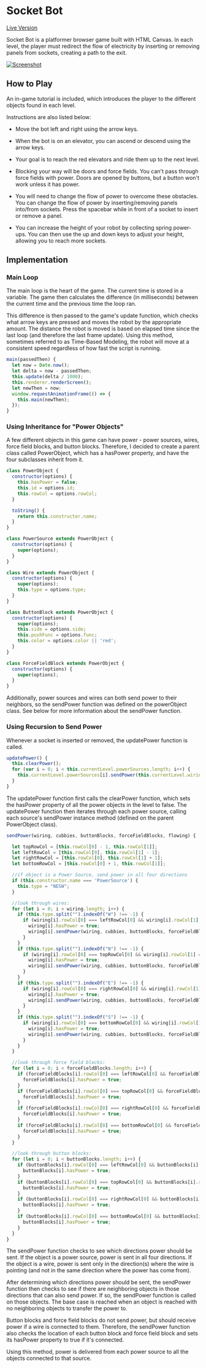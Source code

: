 # Socket Bot

[Live Version][live]

[live]: http://peterlemiszki.com/socket-bot

Socket Bot is a platformer browser game built with HTML Canvas. In each level, the player must redirect the flow of electricity by inserting or removing panels from sockets, creating a path to the exit.

[![Screenshot](/images/shot-2.jpg)][live]

## How to Play

An in-game tutorial is included, which introduces the player to the different objects found in each level.

Instructions are also listed below:

- Move the bot left and right using the arrow keys.

- When the bot is on an elevator, you can ascend or descend using the arrow keys.

- Your goal is to reach the red elevators and ride them up to the next level.

- Blocking your way will be doors and force fields. You can't pass through force fields with power. Doors are opened by buttons, but a button won't work unless it has power.

- You will need to change the flow of power to overcome these obstacles. You can change the flow of power by inserting/removing panels into/from sockets. Press the spacebar while in front of a socket to insert or remove a panel.

- You can increase the height of your robot by collecting spring power-ups. You can then use the up and down keys to adjust your height, allowing you to reach more sockets.

## Implementation

### Main Loop

The main loop is the heart of the game. The current time is stored in a variable. The game then calculates the difference (in milliseconds) between the current time and the previous time the loop ran.

This difference is then passed to the game's update function, which checks what arrow keys are pressed and moves the robot by the appropriate amount. The distance the robot is moved is based on elapsed time since the last loop (and therefore the last frame update). Using this method, sometimes referred to as Time-Based Modeling, the robot will move at a consistent speed regardless of how fast the script is running.

```javascript
main(passedThen) {
  let now = Date.now();
  let delta = now - passedThen;
  this.update(delta / 1000);
  this.renderer.renderScreen();
  let newThen = now;
  window.requestAnimationFrame(() => {
    this.main(newThen);
  });
}
  ```

### Using Inheritance for "Power Objects"

A few different objects in this game can have power - power sources, wires, force field blocks, and button blocks. Therefore, I decided to create a parent class called PowerObject, which has a hasPower property, and have the four subclasses inherit from it.

```javascript
class PowerObject {
  constructor(options) {
    this.hasPower = false;
    this.id = options.id;
    this.rowCol = options.rowCol;
  }

  toString() {
    return this.constructor.name;
  }
}
```
```javascript
class PowerSource extends PowerObject {
  constructor(options) {
    super(options);
  }
}
```
```javascript
class Wire extends PowerObject {
  constructor(options) {
    super(options);
    this.type = options.type;
  }
}
  ```
```javascript
class ButtonBlock extends PowerObject {
  constructor(options) {
    super(options);
    this.side = options.side;
    this.pushFunc = options.func;
    this.color = options.color || 'red';
  }
}
  ```
```javascript
class ForceFieldBlock extends PowerObject {
  constructor(options) {
    super(options);
  }
}
  ```

Additionally, power sources and wires can both send power to their neighbors, so the sendPower function was defined on the powerObject class. See below for more information about the sendPower function.

### Using Recursion to Send Power

Whenever a socket is inserted or removed, the updatePower function is called.

```javascript
updatePower() {
  this.clearPower();
  for (var i = 0; i < this.currentLevel.powerSources.length; i++) {
    this.currentLevel.powerSources[i].sendPower(this.currentLevel.wiring, this.currentLevel.cubbies, this.currentLevel.buttonBlocks, this.currentLevel.forceFieldBlocks);
  }
}
  ```

The updatePower function first calls the clearPower function, which sets the hasPower property of all the power objects in the level to false. The updatePower function then iterates through each power source, calling each source's sendPower instance method (defined on the parent PowerObject class).

```javascript
sendPower(wiring, cubbies, buttonBlocks, forceFieldBlocks, flowing) {

  let topRowCol = [this.rowCol[0] - 1, this.rowCol[1]];
  let leftRowCol = [this.rowCol[0], this.rowCol[1] - 1];
  let rightRowCol = [this.rowCol[0], this.rowCol[1] + 1];
  let bottomRowCol = [this.rowCol[0] + 1, this.rowCol[1]];

  //if object is a Power Source, send power in all four directions
  if (this.constructor.name === 'PowerSource') {
    this.type = "NESW";
  }

  //look through wires:
  for (let i = 0; i < wiring.length; i++) {
    if (this.type.split("").indexOf("W") !== -1) {
      if (wiring[i].rowCol[0] === leftRowCol[0] && wiring[i].rowCol[1] === leftRowCol[1] && flowing !== "rightward") {
        wiring[i].hasPower = true;
        wiring[i].sendPower(wiring, cubbies, buttonBlocks, forceFieldBlocks, "leftward");
      }
    }
    if (this.type.split("").indexOf("N") !== -1) {
      if (wiring[i].rowCol[0] === topRowCol[0] && wiring[i].rowCol[1] === topRowCol[1] && flowing !== "downward") {
        wiring[i].hasPower = true;
        wiring[i].sendPower(wiring, cubbies, buttonBlocks, forceFieldBlocks, "upward");
      }
    }
    if (this.type.split("").indexOf("E") !== -1) {
      if (wiring[i].rowCol[0] === rightRowCol[0] && wiring[i].rowCol[1] === rightRowCol[1] && flowing !== "leftward") {
        wiring[i].hasPower = true;
        wiring[i].sendPower(wiring, cubbies, buttonBlocks, forceFieldBlocks, "rightward");
      }
    }
    if (this.type.split("").indexOf("S") !== -1) {
      if (wiring[i].rowCol[0] === bottomRowCol[0] && wiring[i].rowCol[1] === bottomRowCol[1] && flowing !== "upward") {
        wiring[i].hasPower = true;
        wiring[i].sendPower(wiring, cubbies, buttonBlocks, forceFieldBlocks, "downward");
      }
    }
  }

  //look through force field blocks:
  for (let i = 0; i < forceFieldBlocks.length; i++) {
    if (forceFieldBlocks[i].rowCol[0] === leftRowCol[0] && forceFieldBlocks[i].rowCol[1] === leftRowCol[1]) {
      forceFieldBlocks[i].hasPower = true;
    }
    if (forceFieldBlocks[i].rowCol[0] === topRowCol[0] && forceFieldBlocks[i].rowCol[1] === topRowCol[1]) {
      forceFieldBlocks[i].hasPower = true;
    }
    if (forceFieldBlocks[i].rowCol[0] === rightRowCol[0] && forceFieldBlocks[i].rowCol[1] === rightRowCol[1]) {
      forceFieldBlocks[i].hasPower = true;
    }
    if (forceFieldBlocks[i].rowCol[0] === bottomRowCol[0] && forceFieldBlocks[i].rowCol[1] === bottomRowCol[1]) {
      forceFieldBlocks[i].hasPower = true;
    }
  }

  //look through button blocks:
  for (let i = 0; i < buttonBlocks.length; i++) {
    if (buttonBlocks[i].rowCol[0] === leftRowCol[0] && buttonBlocks[i].rowCol[1] === leftRowCol[1]) {
      buttonBlocks[i].hasPower = true;
    }
    if (buttonBlocks[i].rowCol[0] === topRowCol[0] && buttonBlocks[i].rowCol[1] === topRowCol[1]) {
      buttonBlocks[i].hasPower = true;
    }
    if (buttonBlocks[i].rowCol[0] === rightRowCol[0] && buttonBlocks[i].rowCol[1] === rightRowCol[1]) {
      buttonBlocks[i].hasPower = true;
    }
    if (buttonBlocks[i].rowCol[0] === bottomRowCol[0] && buttonBlocks[i].rowCol[1] === bottomRowCol[1]) {
      buttonBlocks[i].hasPower = true;
    }
  }
}
  ```

  The sendPower function checks to see which directions power should be sent. If the object is a power source, power is sent in all four directions. If the object is a wire, power is sent only in the direction(s) where the wire is pointing (and not in the same direction where the power has come from).

  After determining which directions power should be sent, the sendPower function then checks to see if there are neighboring objects in those directions that can also send power. If so, the sendPower function is called on those objects. The base case is reached when an object is reached with no neighboring objects to transfer the power to.

  Button blocks and force field blocks do not send power, but should receive power if a wire is connected to them. Therefore, the sendPower function also checks the location of each button block and force field block and sets its hasPower property to true if it's connected.

  Using this method, power is delivered from each power source to all the objects connected to that source.
